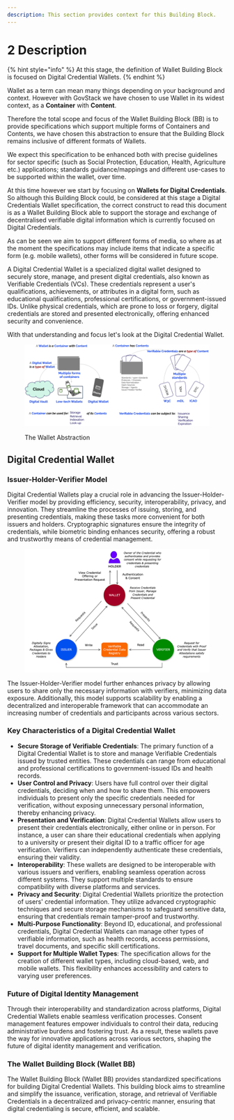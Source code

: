 ```yaml
---
description: This section provides context for this Building Block.
---
```


# 2 Description

{% hint style="info" %}
At this stage, the definition of Wallet Building Block is focused on Digital Credential Wallets.
{% endhint %}

Wallet as a term can mean many things depending on your background and context. However with GovStack we have chosen to use Wallet in its widest context, as a **Container** with **Content**.&#x20;

Therefore the total scope and focus of the Wallet Building Block (BB) is to provide specifications which support multiple forms of Containers and Contents, we have chosen this abstraction to ensure that the Building Block remains inclusive of different formats of Wallets.

We expect this specification to be enhanced both with precise guidelines for sector specific (such as Social Protection, Education, Health, Agriculture etc.) applications; standards guidance/mappings and different use-cases to be supported within the wallet, over time.

At this time however we start by focusing on **Wallets for Digital Credentials**. So although this Building Block could, be considered at this stage a Digital Credentials Wallet specification, the correct construct to read this document is as a Wallet Building Block able to support the storage and exchange of decentralised verifiable digital information which is currently focused on Digital Credentials.

As can be seen we aim to support different forms of media, so where as at the moment the specifications may include items that indicate a specific form (e.g. mobile wallets), other forms will be considered in future scope.

A Digital Credential Wallet is a specialized digital wallet designed to securely store, manage, and present digital credentials, also known as Verifiable Credentials (VCs). These credentials represent a user's qualifications, achievements, or attributes in a digital form, such as educational qualifications, professional certifications, or government-issued IDs. Unlike physical credentials, which are prone to loss or forgery, digital credentials are stored and presented electronically, offering enhanced security and convenience.

With that understanding and focus let's look at the Digital Credential Wallet.

<figure><img src=".gitbook/assets/Wallet (2).png" alt=""><figcaption><p>The Wallet Abstraction</p></figcaption></figure>

## Digital Credential Wallet <a href="#digital-credential-wallet" id="digital-credential-wallet"></a>

### Issuer-Holder-Verifier Model

Digital Credential Wallets play a crucial role in advancing the Issuer-Holder-Verifier model by providing efficiency, security, interoperability, privacy, and innovation. They streamline the processes of issuing, storing, and presenting credentials, making these tasks more convenient for both issuers and holders. Cryptographic signatures ensure the integrity of credentials, while biometric binding enhances security, offering a robust and trustworthy means of credential management.

<figure><img src=".gitbook/assets/Wallet Building Block-Page-7.png" alt="" width="563"><figcaption></figcaption></figure>

The Issuer-Holder-Verifier model further enhances privacy by allowing users to share only the necessary information with verifiers, minimizing data exposure. Additionally, this model supports scalability by enabling a decentralized and interoperable framework that can accommodate an increasing number of credentials and participants across various sectors.

### Key Characteristics of a Digital Credential Wallet

* **Secure Storage of Verifiable Credentials**: The primary function of a Digital Credential Wallet is to store and manage Verifiable Credentials issued by trusted entities. These credentials can range from educational and professional certifications to government-issued IDs and health records.
* **User Control and Privacy**: Users have full control over their digital credentials, deciding when and how to share them. This empowers individuals to present only the specific credentials needed for verification, without exposing unnecessary personal information, thereby enhancing privacy.
* **Presentation and Verification**: Digital Credential Wallets allow users to present their credentials electronically, either online or in person. For instance, a user can share their educational credentials when applying to a university or present their digital ID to a traffic officer for age verification. Verifiers can independently authenticate these credentials, ensuring their validity.
* **Interoperability**: These wallets are designed to be interoperable with various issuers and verifiers, enabling seamless operation across different systems. They support multiple standards to ensure compatibility with diverse platforms and services.
* **Privacy and Security**: Digital Credential Wallets prioritize the protection of users' credential information. They utilize advanced cryptographic techniques and secure storage mechanisms to safeguard sensitive data, ensuring that credentials remain tamper-proof and trustworthy.
* **Multi-Purpose Functionality**: Beyond ID, educational, and professional credentials, Digital Credential Wallets can manage other types of verifiable information, such as health records, access permissions, travel documents, and specific skill certifications.
* **Support for Multiple Wallet Types**: The specification allows for the creation of different wallet types, including cloud-based, web, and mobile wallets. This flexibility enhances accessibility and caters to varying user preferences.

### Future of Digital Identity Management

Through their interoperability and standardization across platforms, Digital Credential Wallets enable seamless verification processes. Consent management features empower individuals to control their data, reducing administrative burdens and fostering trust. As a result, these wallets pave the way for innovative applications across various sectors, shaping the future of digital identity management and verification.

### The Wallet Building Block (Wallet BB)

The Wallet Building Block (Wallet BB) provides standardized specifications for building Digital Credential Wallets. This building block aims to streamline and simplify the issuance, verification, storage, and retrieval of Verifiable Credentials in a decentralized and privacy-centric manner, ensuring that digital credentialing is secure, efficient, and scalable.
